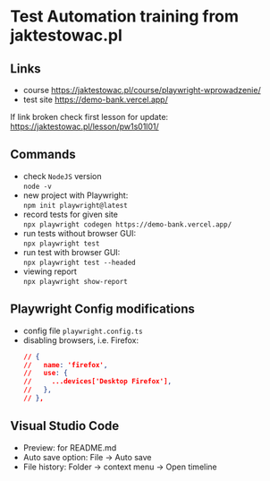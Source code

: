  # Test Automation training from jaktestowac.pl


## Links

- course https://jaktestowac.pl/course/playwright-wprowadzenie/
- test site
https://demo-bank.vercel.app/  

If link broken check first lesson for update:  
https://jaktestowac.pl/lesson/pw1s01l01/


## Commands
- check `NodeJS` version    
`node -v`
- new project with Playwright:  
`npm init playwright@latest`
- record tests for given site  
`npx playwright codegen https://demo-bank.vercel.app/`
- run tests without browser GUI:  
`npx playwright test`
- run test with browser GUI:  
`npx playwright test --headed`
- viewing report  
`npx playwright show-report`


## Playwright Config modifications
- config file `playwright.config.ts`
- disabling browsers, i.e. Firefox:
    ```json
    // {
    //   name: 'firefox',
    //   use: {
    //     ...devices['Desktop Firefox'],
    //   },
    // },
    ```

## Visual Studio Code
- Preview: for README.md
- Auto save option: File -> Auto save
- File history: Folder -> context menu -> Open timeline